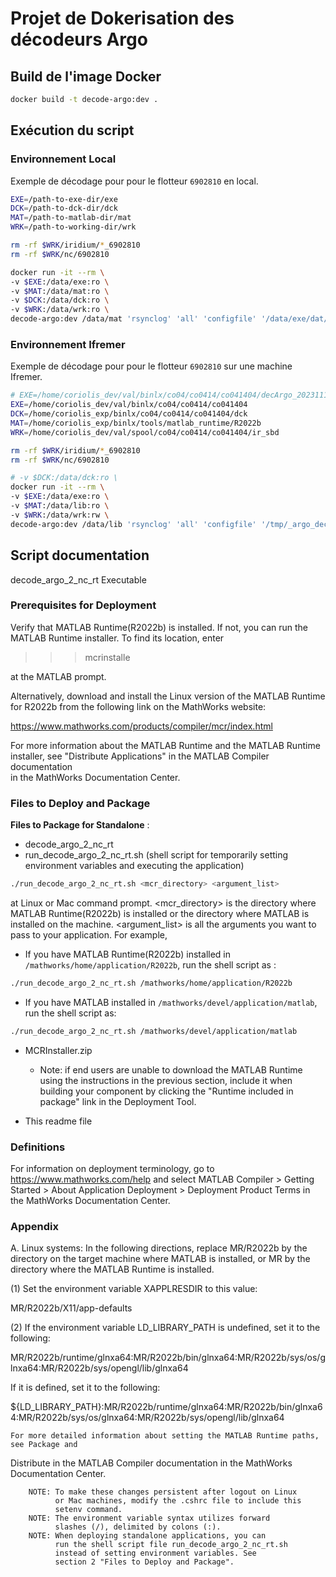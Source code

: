 # Projet de Dokerisation des décodeurs Argo

## Build de l'image Docker

```bash
docker build -t decode-argo:dev .
```

## Exécution du script

### Environnement Local

Exemple de décodage pour pour le flotteur `6902810` en local.

```bash
EXE=/path-to-exe-dir/exe 
DCK=/path-to-dck-dir/dck 
MAT=/path-to-matlab-dir/mat
WRK=/path-to-working-dir/wrk

rm -rf $WRK/iridium/*_6902810 
rm -rf $WRK/nc/6902810

docker run -it --rm \
-v $EXE:/data/exe:ro \
-v $MAT:/data/mat:ro \
-v $DCK:/data/dck:ro \
-v $WRK:/data/wrk:ro \
decode-argo:dev /data/mat 'rsynclog' 'all' 'configfile' '/data/exe/dat/_argo_decoder_20231117_conf_ir_sbd.json' 'configfile' '/data/exe/dat/_argo_decoder_20231117_conf_ir_sbd_rem.json' 'xmlreport' 'co041404_20240112T145515Z_458271.xml' 'floatwmo' '6902810' 'PROCESS_REMAINING_BUFFERS' '1'
```

### Environnement Ifremer

Exemple de décodage pour pour le flotteur `6902810` sur une machine Ifremer.

```bash
# EXE=/home/coriolis_dev/val/binlx/co04/co0414/co041404/decArgo_20231117/decArgo_soft/soft
EXE=/home/coriolis_dev/val/binlx/co04/co0414/co041404
DCK=/home/coriolis_exp/binlx/co04/co0414/co041404/dck
MAT=/home/coriolis_exp/binlx/tools/matlab_runtime/R2022b
WRK=/home/coriolis_dev/val/spool/co04/co0414/co041404/ir_sbd

rm -rf $WRK/iridium/*_6902810 
rm -rf $WRK/nc/6902810

# -v $DCK:/data/dck:ro \
docker run -it --rm \
-v $EXE:/data/exe:ro \
-v $MAT:/data/lib:ro \
-v $WRK:/data/wrk:rw \
decode-argo:dev /data/lib 'rsynclog' 'all' 'configfile' '/tmp/_argo_decoder_20240111_conf_ir_sbd.json' 'configfile' '/tmp/_argo_decoder_20240111_conf_ir_sbd_rem.json' 'xmlreport' 'co041404_20240112T145515Z_458271.xml' 'floatwmo' '6902810' 'PROCESS_REMAINING_BUFFERS' '1'
```

## Script documentation

decode_argo_2_nc_rt Executable

### Prerequisites for Deployment

Verify that MATLAB Runtime(R2022b) is installed.
If not, you can run the MATLAB Runtime installer.
To find its location, enter
  
> >>mcrinstalle

at the MATLAB prompt.

Alternatively, download and install the Linux version of the MATLAB Runtime for R2022b
from the following link on the MathWorks website:

<https://www.mathworks.com/products/compiler/mcr/index.html>

For more information about the MATLAB Runtime and the MATLAB Runtime installer, see
"Distribute Applications" in the MATLAB Compiler documentation  
in the MathWorks Documentation Center.

### Files to Deploy and Package

**Files to Package for Standalone** :

- decode_argo_2_nc_rt
- run_decode_argo_2_nc_rt.sh (shell script for temporarily setting environment variables and executing the application)

```bash
./run_decode_argo_2_nc_rt.sh <mcr_directory> <argument_list>
```

at Linux or Mac command prompt. <mcr_directory> is the directory
where MATLAB Runtime(R2022b) is installed or the directory where
MATLAB is installed on the machine. <argument_list> is all the
arguments you want to pass to your application. For example,

- If you have MATLAB Runtime(R2022b) installed in `/mathworks/home/application/R2022b`, run the shell script as :

```bash
./run_decode_argo_2_nc_rt.sh /mathworks/home/application/R2022b
```

- If you have MATLAB installed in `/mathworks/devel/application/matlab`, run the shell script as:

```bash
./run_decode_argo_2_nc_rt.sh /mathworks/devel/application/matlab
```

- MCRInstaller.zip

    - Note: if end users are unable to download the MATLAB Runtime using the
    instructions in the previous section, include it when building your
    component by clicking the "Runtime included in package" link in the
    Deployment Tool.

- This readme file

### Definitions

For information on deployment terminology, go to
<https://www.mathworks.com/help> and select MATLAB Compiler >
Getting Started > About Application Deployment >
Deployment Product Terms in the MathWorks Documentation
Center.

### Appendix

A. Linux systems:
In the following directions, replace MR/R2022b by the directory on the target machine 
   where MATLAB is installed, or MR by the directory where the MATLAB Runtime is 
   installed.

(1) Set the environment variable XAPPLRESDIR to this value:

MR/R2022b/X11/app-defaults

(2) If the environment variable LD_LIBRARY_PATH is undefined, set it to the following:

MR/R2022b/runtime/glnxa64:MR/R2022b/bin/glnxa64:MR/R2022b/sys/os/glnxa64:MR/R2022b/sys/opengl/lib/glnxa64

If it is defined, set it to the following:

${LD_LIBRARY_PATH}:MR/R2022b/runtime/glnxa64:MR/R2022b/bin/glnxa64:MR/R2022b/sys/os/glnxa64:MR/R2022b/sys/opengl/lib/glnxa64

    For more detailed information about setting the MATLAB Runtime paths, see Package and 
   Distribute in the MATLAB Compiler documentation in the MathWorks Documentation Center.

        NOTE: To make these changes persistent after logout on Linux 
              or Mac machines, modify the .cshrc file to include this  
              setenv command.
        NOTE: The environment variable syntax utilizes forward 
              slashes (/), delimited by colons (:).  
        NOTE: When deploying standalone applications, you can
              run the shell script file run_decode_argo_2_nc_rt.sh 
              instead of setting environment variables. See 
              section 2 "Files to Deploy and Package".    
